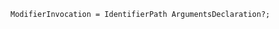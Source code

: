 <!-- This file is generated automatically by infrastructure scripts. Please don't edit by hand. -->

```{ .ebnf .slang-ebnf #ModifierInvocation }
ModifierInvocation = IdentifierPath ArgumentsDeclaration?;
```
